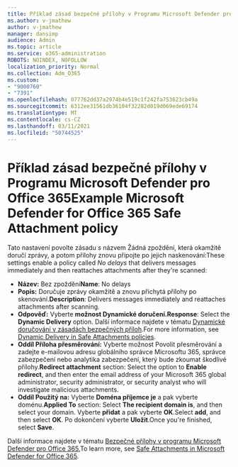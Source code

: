 ```yaml
---
title: Příklad zásad bezpečné přílohy v Programu Microsoft Defender pro Office 365
ms.author: v-jmathew
author: v-jmathew
manager: dansimp
audience: Admin
ms.topic: article
ms.service: o365-administration
ROBOTS: NOINDEX, NOFOLLOW
localization_priority: Normal
ms.collection: Adm_O365
ms.custom:
- "9000760"
- "7391"
ms.openlocfilehash: 077762dd37a2974b4e519c1f242fa753623cb49a
ms.sourcegitcommit: 6312ee31561db36104f32282d019d069ede69174
ms.translationtype: MT
ms.contentlocale: cs-CZ
ms.lasthandoff: 03/11/2021
ms.locfileid: "50744525"
---
```

# <a name="example-microsoft-defender-for-office-365-safe-attachment-policy"></a><span data-ttu-id="6ec96-102">Příklad zásad bezpečné přílohy v Programu Microsoft Defender pro Office 365</span><span class="sxs-lookup"><span data-stu-id="6ec96-102">Example Microsoft Defender for Office 365 Safe Attachment policy</span></span>

<span data-ttu-id="6ec96-103">Tato nastavení povolte zásadu *s* názvem Žádná zpoždění, která okamžitě doručí zprávy, a potom přílohy znovu připojte po jejich naskenování:</span><span class="sxs-lookup"><span data-stu-id="6ec96-103">These settings enable a policy called *No delays* that delivers messages immediately and then reattaches attachments after they're scanned:</span></span>

- <span data-ttu-id="6ec96-104">**Název:** Bez zpoždění</span><span class="sxs-lookup"><span data-stu-id="6ec96-104">**Name**: No delays</span></span>
- <span data-ttu-id="6ec96-105">**Popis:** Doručuje zprávy okamžitě a znovu přichytá přílohy po skenování.</span><span class="sxs-lookup"><span data-stu-id="6ec96-105">**Description**: Delivers messages immediately and reattaches attachments after scanning.</span></span>
- <span data-ttu-id="6ec96-106">**Odpověď:** Vyberte **možnost Dynamické doručení.**</span><span class="sxs-lookup"><span data-stu-id="6ec96-106">**Response**: Select the **Dynamic Delivery** option.</span></span> <span data-ttu-id="6ec96-107">Další informace najdete v tématu [Dynamické doručování v zásadách bezpečných příloh](https://go.microsoft.com/fwlink/?linkid=2092328).</span><span class="sxs-lookup"><span data-stu-id="6ec96-107">For more information, see [Dynamic Delivery in Safe Attachments policies](https://go.microsoft.com/fwlink/?linkid=2092328).</span></span>
- <span data-ttu-id="6ec96-108">**Oddíl Příloha přesměrování:** Vyberte možnost Povolit přesměrování a zadejte e-mailovou adresu globálního správce Microsoftu 365, správce zabezpečení nebo analytika zabezpečení, který bude zkoumat škodlivé přílohy.</span><span class="sxs-lookup"><span data-stu-id="6ec96-108">**Redirect attachment** section: Select the option to **Enable redirect**, and then enter the email address of your Microsoft 365 global administrator, security administrator, or security analyst who will investigate malicious attachments.</span></span>
- <span data-ttu-id="6ec96-109">**Oddíl Použitý na:** Vyberte **Doména příjemce je** a pak vyberte doménu.</span><span class="sxs-lookup"><span data-stu-id="6ec96-109">**Applied To** section: Select **The recipient domain is**, and then select your domain.</span></span> <span data-ttu-id="6ec96-110">Vyberte **přidat** a pak vyberte **OK**.</span><span class="sxs-lookup"><span data-stu-id="6ec96-110">Select **add**, and then select **OK**.</span></span> <span data-ttu-id="6ec96-111">Po dokončení vyberte **Uložit**.</span><span class="sxs-lookup"><span data-stu-id="6ec96-111">Once you're finished, select **Save**.</span></span>

<span data-ttu-id="6ec96-112">Další informace najdete v tématu [Bezpečné přílohy v programu Microsoft Defender pro Office 365.](https://go.microsoft.com/fwlink/?linkid=2092213)</span><span class="sxs-lookup"><span data-stu-id="6ec96-112">To learn more, see [Safe Attachments in Microsoft Defender for Office 365](https://go.microsoft.com/fwlink/?linkid=2092213).</span></span>
